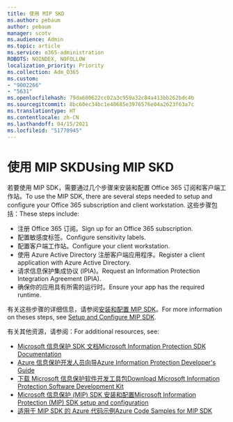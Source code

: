```yaml
---
title: 使用 MIP SKD
ms.author: pebaum
author: pebaum
manager: scotv
ms.audience: Admin
ms.topic: article
ms.service: o365-administration
ROBOTS: NOINDEX, NOFOLLOW
localization_priority: Priority
ms.collection: Adm_O365
ms.custom:
- "9002266"
- "5631"
ms.openlocfilehash: 79da600622cc02a3c959a32c84a413bb262bdc4b
ms.sourcegitcommit: 8bc60ec34bc1e40685e3976576e04a2623f63a7c
ms.translationtype: HT
ms.contentlocale: zh-CN
ms.lasthandoff: 04/15/2021
ms.locfileid: "51770945"
---
```

# <a name="using-mip-skd"></a><span data-ttu-id="cf76f-102">使用 MIP SKD</span><span class="sxs-lookup"><span data-stu-id="cf76f-102">Using MIP SKD</span></span>

<span data-ttu-id="cf76f-103">若要使用 MIP SDK，需要通过几个步骤来安装和配置 Office 365 订阅和客户端工作站。</span><span class="sxs-lookup"><span data-stu-id="cf76f-103">To use the MIP SDK, there are several steps needed to setup and configure your Office 365 subscription and client workstation.</span></span> <span data-ttu-id="cf76f-104">这些步骤包括：</span><span class="sxs-lookup"><span data-stu-id="cf76f-104">These steps include:</span></span>

- <span data-ttu-id="cf76f-105">注册 Office 365 订阅。</span><span class="sxs-lookup"><span data-stu-id="cf76f-105">Sign up for an Office 365 subscription.</span></span>
- <span data-ttu-id="cf76f-106">配置敏感度标签。</span><span class="sxs-lookup"><span data-stu-id="cf76f-106">Configure sensitivity labels.</span></span>
- <span data-ttu-id="cf76f-107">配置客户端工作站。</span><span class="sxs-lookup"><span data-stu-id="cf76f-107">Configure your client workstation.</span></span>
- <span data-ttu-id="cf76f-108">使用 Azure Active Directory 注册客户端应用程序。</span><span class="sxs-lookup"><span data-stu-id="cf76f-108">Register a client application with Azure Active Directory.</span></span>
- <span data-ttu-id="cf76f-109">请求信息保护集成协议 (IPIA)。</span><span class="sxs-lookup"><span data-stu-id="cf76f-109">Request an Information Protection Integration Agreement (IPIA).</span></span>
- <span data-ttu-id="cf76f-110">确保你的应用具有所需的运行时。</span><span class="sxs-lookup"><span data-stu-id="cf76f-110">Ensure your app has the required runtime.</span></span>

<span data-ttu-id="cf76f-111">有关这些步骤的详细信息，请参阅[安装和配置 MIP SDK](https://docs.microsoft.com/information-protection/develop/setup-configure-mip)。</span><span class="sxs-lookup"><span data-stu-id="cf76f-111">For more information on theses steps, see [Setup and Configure MIP SDK](https://docs.microsoft.com/information-protection/develop/setup-configure-mip).</span></span>

<span data-ttu-id="cf76f-112">有关其他资源，请参阅：</span><span class="sxs-lookup"><span data-stu-id="cf76f-112">For additional resources, see:</span></span>

- [<span data-ttu-id="cf76f-113">Microsoft 信息保护 SDK 文档</span><span class="sxs-lookup"><span data-stu-id="cf76f-113">Microsoft Information Protection SDK Documentation</span></span>](https://docs.microsoft.com/information-protection/develop/)
- [<span data-ttu-id="cf76f-114">Azure 信息保护开发人员向导</span><span class="sxs-lookup"><span data-stu-id="cf76f-114">Azure Information Protection Developer's Guide</span></span>](https://docs.microsoft.com/azure/information-protection/develop/developers-guide)
- [<span data-ttu-id="cf76f-115">下载 Microsoft 信息保护软件开发工具包</span><span class="sxs-lookup"><span data-stu-id="cf76f-115">Download Microsoft Information Protection Software Development Kit</span></span>](https://www.microsoft.com/download/details.aspx?id=57392)
- [<span data-ttu-id="cf76f-116">Microsoft 信息保护 (MIP) SDK 安装和配置</span><span class="sxs-lookup"><span data-stu-id="cf76f-116">Microsoft Information Protection (MIP) SDK setup and configuration</span></span>](https://docs.microsoft.com/information-protection/develop/setup-configure-mip)
- [<span data-ttu-id="cf76f-117">适用于 MIP SDK 的 Azure 代码示例</span><span class="sxs-lookup"><span data-stu-id="cf76f-117">Azure Code Samples for MIP SDK</span></span>](https://azure.microsoft.com/resources/samples/?sort=0&term=mipsdk)
